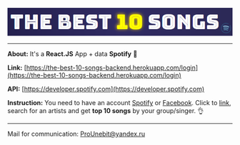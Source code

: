 ![](public/title.png)

- - -

**About:** It's a **React.JS** App + data **Spotify** 🖤

**Link:** [https://the-best-10-songs-backend.herokuapp.com/login](https://the-best-10-songs-backend.herokuapp.com/login)

**API:** [https://developer.spotify.com](https://developer.spotify.com)

**Instruction:** You need to have an account [Spotify](https://www.spotify.com) or [Facebook](https://www.facebook.com/). Click to [link](https://the-best-10-songs-backend.herokuapp.com/login), search for an artists and get **top 10 songs** by your group/singer. 👌



- - -
Mail for communication: <ProUnebit@yandex.ru>
